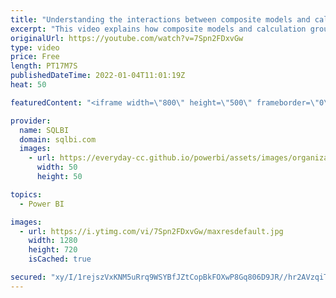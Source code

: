 ```yaml
---
title: "Understanding the interactions between composite models and calculation groups"
excerpt: "This video explains how composite models and calculation groups work together. Indeed, they might show a very unique behavior that a good DAX developer must understand well to build sound models.\r Article and download: https://sql.bi/736563?aff=yt\r \r How to learn DAX: https://www.sqlbi.com/guides/dax/?aff=yt"
originalUrl: https://youtube.com/watch?v=7Spn2FDxvGw
type: video
price: Free
length: PT17M7S
publishedDateTime: 2022-01-04T11:01:19Z
heat: 50

featuredContent: "<iframe width=\"800\" height=\"500\" frameborder=\"0\" src=\"https://www.youtube.com/embed/7Spn2FDxvGw\" allow=\"accelerometer; autoplay; encrypted-media; gyroscope; picture-in-picture\" allowfullscreen></iframe>"

provider:
  name: SQLBI
  domain: sqlbi.com
  images:
    - url: https://everyday-cc.github.io/powerbi/assets/images/organizations/sqlbi.com-50x50.jpg
      width: 50
      height: 50

topics:
  - Power BI

images:
  - url: https://i.ytimg.com/vi/7Spn2FDxvGw/maxresdefault.jpg
    width: 1280
    height: 720
    isCached: true

secured: "xy/I/1rejszVxKNM5uRrq9WSYBfJZtCopBkFOXwP8Gq806D9JR//hr2AVzqiT5JoVKC0PA9+kbZHcCdlwoujrPdkN17jsyhiAeoJM+UAaiUvLTeIYM8o/u9JoXNdGO7g4polXEParCrauVy7CWlAkcTitr1VsXXrKt3OZO8jnmZeQmXIl+T880DxeXjJNdpX/ptyjzZYnaZOdNjPiZbuqNKYyRi4kl8m/wezjZ7BuDBeoNjbNCqizPZkicmMLB3yKxctiQ0Nje3qXPbKk9kO0jFg43/SfJKWkofI47yEQoj9288Gx90EqQUPTOUQWlXQr6eGNJ5L5INccfPJsb1GBy1AgZBNV/Y0b1r8+GhbkDqBh3tPZom1BEgFzwj33uqbz/I4HfivmvdNDUNYXIOJdO8Jd4pvdgK1v/W1uAWe10Y=;cgg5DXs9ZKRe38RPk0tlMA=="
---
```


